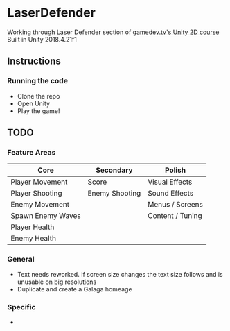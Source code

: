 # LaserDefender

Working through Laser Defender section of [gamedev.tv's Unity 2D course](https://gamedev.tv/courses)
Built in Unity 2018.4.21f1

## Instructions

### Running the code

* Clone the repo
* Open Unity
* Play the game!

## TODO

### Feature Areas
Core | Secondary | Polish
---- | --------- | ------
Player Movement | Score | Visual Effects
Player Shooting | Enemy Shooting | Sound Effects
Enemy Movement | | Menus / Screens
Spawn Enemy Waves | | Content / Tuning
Player Health | |
Enemy Health | |

### General
* Text needs reworked. If screen size changes the text size follows and is unusable on big resolutions
* Duplicate and create a Galaga homeage

### Specific
*



